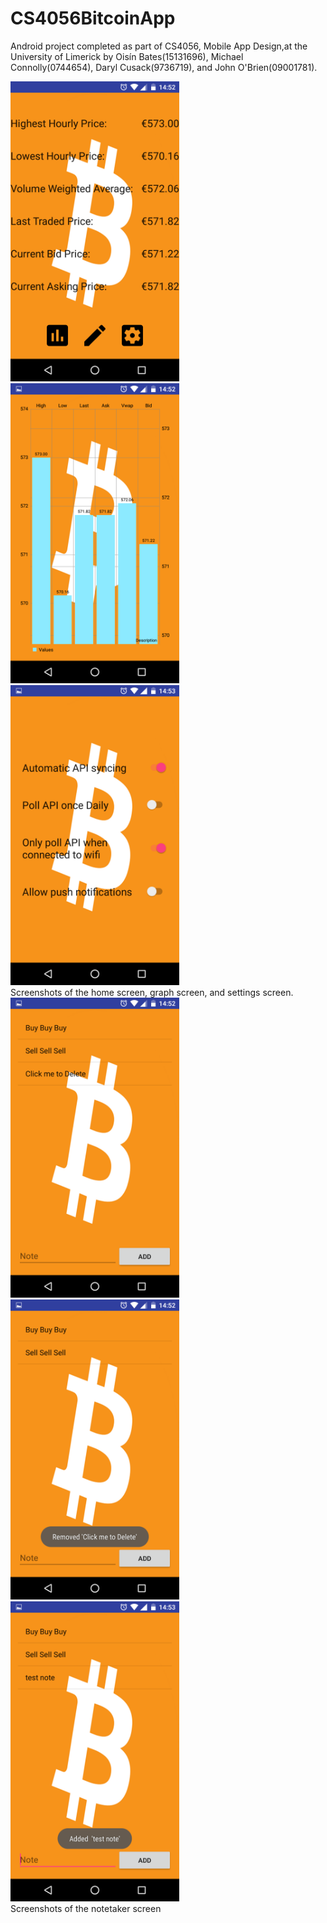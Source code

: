 # CS4056BitcoinApp

Android project completed as part of CS4056, Mobile App Design,at the University of Limerick by Oisín Bates(15131696), Michael Connolly(0744654), Daryl Cusack(9736719), and John O'Brien(09001781).


<img src="https://github.com/oisinBates/CS4056BitcoinApp/blob/master/screenshots/homeScreen.png" width="270px" height="480px" />
<img src="https://github.com/oisinBates/CS4056BitcoinApp/blob/master/screenshots/graph.png" width="270px" height="480px" />
<img src="https://github.com/oisinBates/CS4056BitcoinApp/blob/master/screenshots/dummySettingsScreen.png" width="270px" height="480px" /><br>
Screenshots of the home screen, graph screen, and settings screen.

<img src="https://github.com/oisinBates/CS4056BitcoinApp/blob/master/screenshots/noteTaker.png" width="270px" height="480px" />
<img src="https://github.com/oisinBates/CS4056BitcoinApp/blob/master/screenshots/noteTakerRemoveNote.png" width="270px" height="480px" />
<img src="https://github.com/oisinBates/CS4056BitcoinApp/blob/master/screenshots/noteTakerAddNote.png" width="270px" height="480px" /><br>
Screenshots of the notetaker screen



